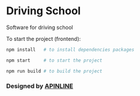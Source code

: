# Driving School

Software for driving school

To start the project (frontend):

``` bash
npm install   # to install dependencies packages
```

``` bash
npm start     # to start the project
```

``` bash
npm run build # to build the project
```


### Designed by [APINLINE](https://www.apinline.com/)